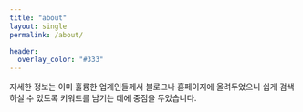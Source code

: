 ```yaml
---
title: "about"
layout: single
permalink: /about/

header:
  overlay_color: "#333"
---
```


자세한 정보는 이미 훌륭한 업계인들께서 블로그나 홈페이지에 올려두었으니 쉽게 검색하실 수 있도록 키워드를 남기는 데에 중점을 두었습니다. 
